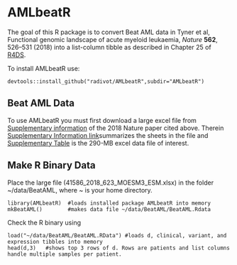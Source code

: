 # AMLbeatR
The goal of this R package is to convert Beat AML data in 
Tyner et al, Functional genomic landscape of acute myeloid leukaemia,
*Nature* **562**, 526–531 (2018) into a list-column tibble 
as described in Chapter 25 of [R4DS](https://r4ds.had.co.nz/).  

To install AMLbeatR use:  
```
devtools::install_github("radivot/AMLbeatR",subdir="AMLbeatR")
```

## Beat AML Data
To use AMLbeatR you must first download a large excel file from  [Supplementary information](https://www.nature.com/articles/s41586-018-0623-z#Sec38) of the 2018 Nature paper cited above. Therein [Supplementary Information link](https://static-content.springer.com/esm/art%3A10.1038%2Fs41586-018-0623-z/MediaObjects/41586_2018_623_MOESM1_ESM.pdf)summarizes the sheets in the file and [Supplementary Table](https://static-content.springer.com/esm/art%3A10.1038%2Fs41586-018-0623-z/MediaObjects/41586_2018_623_MOESM3_ESM.xlsx) is the 290-MB excel data file of interest.

## Make R Binary Data
Place the large file (41586_2018_623_MOESM3_ESM.xlsx) in the folder ~/data/BeatAML, where ~ is your home directory. 

```
library(AMLbeatR)  #loads installed package AMLbeatR into memory 
mkBeatAML()        #makes data file ~/data/BeatAML/BeatAML.Rdata
```


Check the R binary using 
```
load("~/data/BeatAML/BeatAML.RData") #loads d, clinical, variant, and expression tibbles into memory 
head(d,3)   #shows top 3 rows of d. Rows are patients and list columns handle multiple samples per patient.
``` 







